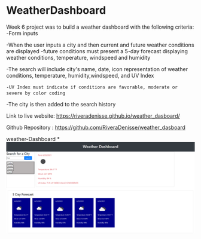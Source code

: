 # WeatherDashboard
Week 6 project was to build a weather dashboard with the following criteria:
-Form inputs

-When the user inputs a city and then current and future weather conditions are displayed
    -future conditions must present a 5-day forecast displaying weather conditions, temperature, windspeed and humidity

-The search will include city's name, date, icon representation of weather conditions, temperature, humidity,windspeed, and UV Index

    -UV Index must indicate if conditions are favorable, moderate or severe by color coding
-The city is then added to the search history

Link to live website: https://riveradenisse.github.io/weather_dasboard/

Github Repository : https://github.com/RiveraDenisse/weather_dasboard

weather-Dashboard
*![screenshot](/assets/images/WeatherDashboard.png)